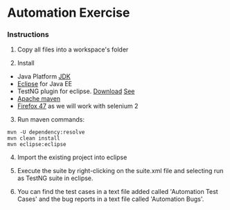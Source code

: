 # Automation Exercise

### Instructions

1. Copy all files into a workspace's folder

2. Install

 * Java Platform [JDK](http://www.oracle.com/technetwork/es/java/javase/downloads/index.html)
 * [Eclipse](http://www.eclipse.org/downloads/) for Java EE
 * TestNG plugin for eclipse. [Download](http://www.testng.org/doc/download) [See](http://stackoverflow.com/questions/5230702/how­-to-­install-­testng-­plug-­in-­for-­eclipse)
 * [Apache maven](http://maven.apache.org/install.html)
 * [Firefox 47](https://ftp.mozilla.org/pub/firefox/releases/47.0.2/) as we will work with selenium 2

3. Run maven commands:

 ```
 mvn -U dependency:resolve
 mvn clean install
 mvn eclipse:eclipse
 ```

4. Import the existing project into eclipse

5. Execute the suite by right-clicking on the suite.xml file and selecting run as TestNG suite in eclipse.

6. You can find the test cases in a text file added called 'Automation Test Cases' and the bug reports in a text file called 'Automation Bugs'.